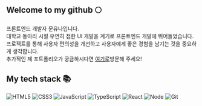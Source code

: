## Welcome to my github 🌕

프론트엔드 개발자 문유나입니다.<br/>
대학교 동아리 시절 우연히 접한 UI 개발을 계기로 프론트엔드 개발에 뛰어들었습니다. <br/>
프로젝트를 통해 사용자 편의성을 개선하고 사용자에게 좋은 경험을 남기는 것을 중요하게 생각합니다.<br/>
추가적인 제 포트폴리오가 궁금하시다면 <a href="https://next-portfolio-six-coral.vercel.app/">여기로</a>방문해 주세요!
<br/>

<h2> My tech stack 📚 </h2>

![HTML5](https://img.shields.io/badge/-HTML5-F05032?style=for-the-badge&logo=html5&logoColor=ffffff)
![CSS3](https://img.shields.io/badge/-CSS3-007ACC?style=for-the-badge&logo=css3)
![JavaScript](https://img.shields.io/badge/-JavaScript-%23F7DF1C?style=for-the-badge&logo=javascript&logoColor=000000&labelColor=%23F7DF1C&color=%23FFCE5A)
![TypeScript](https://img.shields.io/badge/-TypeScript-007ACC?style=for-the-badge&logo=typescript&logoColor=white)
![React](https://img.shields.io/badge/-React-222222?style=for-the-badge&logo=react)
![Node](https://img.shields.io/badge/-Nodejs-43853d?style=for-the-badge&logo=Node.js&logoColor=white)
![Git](https://img.shields.io/badge/-Git-F05032?style=for-the-badge&logo=git&logoColor=ffffff)

<br/>
